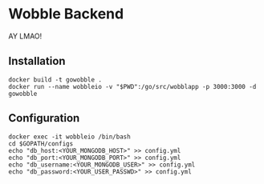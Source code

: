 # Wobble Backend
AY LMAO!

## Installation

```
docker build -t gowobble .
docker run --name wobbleio -v "$PWD":/go/src/wobblapp -p 3000:3000 -d gowobble
```
## Configuration

```
docker exec -it wobbleio /bin/bash
cd $GOPATH/configs
echo "db_host:<YOUR_MONGODB_HOST>" >> config.yml
echo "db_port:<YOUR_MONGODB_PORT>" >> config.yml
echo "db_username:<YOUR_MONGODB_USER>" >> config.yml
echo "db_password:<YOUR_USER_PASSWD>" >> config.yml
```
